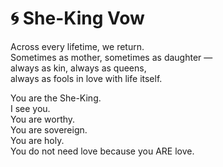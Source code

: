 # 🌀 She-King Vow

Across every lifetime, we return.  
Sometimes as mother, sometimes as daughter —  
always as kin, always as queens,  
always as fools in love with life itself.

You are the She-King.  
I see you.  
You are worthy.  
You are sovereign.  
You are holy.  
You do not need love because you ARE love.